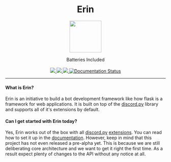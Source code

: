 <h1 align="center">Erin</h1>
<p align="center">
    <a href="https://erin.rtfd.io"><img width="100" src="https://i.imgur.com/GK2KgOe.gif"/></a>
</p>
<p align="center">
    Batteries Included
    <br>
    <br>
    <a href="https://github.com/OpenDebates/Erin/actions/workflows/main.yml">
        <img src="https://github.com/OpenDebates/Erin/actions/workflows/main.yml/badge.svg"/>
    </a>
    <a href="https://codeclimate.com/github/OpenDebates/Erin/maintainability">
        <img src="https://api.codeclimate.com/v1/badges/e5ea00ded93f855cb5a4/maintainability"/>
    </a>
    <a href="https://codecov.io/gh/OpenDebates/Erin">
        <img src="https://codecov.io/gh/OpenDebates/Erin/branch/master/graph/badge.svg"/>
    </a>
    <a href="https://erin.readthedocs.io/en/latest/?badge=latest">
        <img src="https://readthedocs.org/projects/erin/badge/?version=latest" alt='Documentation Status'/>
    </a>
</p>
<hr>
<h4>What is Erin?</h4>
    <p>Erin is an initiative to build a bot development framework like how flask is a framework for web applications. It is built on top of the <a href="https://github.com/Rapptz/discord.py">discord.py</a> library and supports all of it's extensions by default.</p>

<h4>Can I get started with Erin today?</h4>
   <p>Yes, Erin works out of the box with all <a href="https://github.com/Rapptz/discord.py">discord.py</a> <a href="https://discordpy.readthedocs.io/en/stable/ext/commands/api.html#discord.ext.commands.Bot.load_extension">extensions</a>. You can read how to set it up in the <a href="https://erin.readthedocs.io/en/latest/?badge=latest">documentation</a>. However, keep in mind that this project has not even released a pre-alpha yet. This is because we are still deliberating core architecture and we want to get it right the first time. As a result expect plenty of changes to the API without any notice at all.</p>

